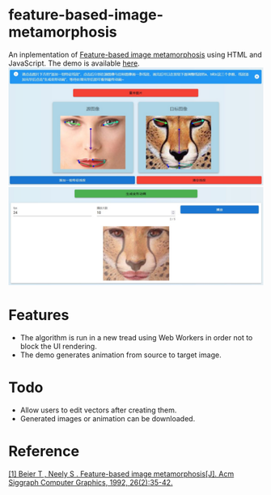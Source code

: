 # feature-based-image-metamorphosis
An inplementation of [Feature-based image metamorphosis](https://dl.acm.org/doi/10.1145/142920.134003) using HTML and JavaScript. The demo is available [here](https://6ckai.com/projects/image_morphing/).  
![image](./docs/11.jpg)
![image](./docs/12.jpg)
# Features
* The algorithm is run in a new tread using Web Workers in order not to block the UI rendering. 
* The demo generates animation from source to target image.
# Todo
* Allow users to edit vectors after creating them.
* Generated images or animation can be downloaded.
# Reference
[[1] Beier T ,  Neely S . Feature-based image metamorphosis[J]. Acm Siggraph Computer Graphics, 1992, 26(2):35-42.](https://dl.acm.org/doi/10.1145/133994.134003)
